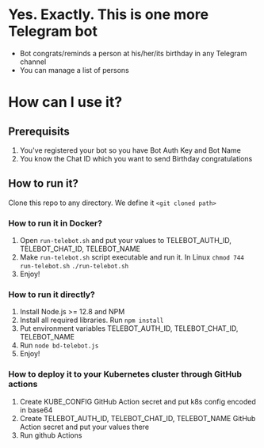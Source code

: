 # Yes. Exactly. This is one more Telegram bot

* Bot congrats/reminds a person at his/her/its birthday in any Telegram channel
* You can manage a list of persons

# How can I use it?

## Prerequisits
1. You've registered your bot so you have Bot Auth Key and Bot Name
1. You know the Chat ID which you want to send Birthday congratulations

## How to run it?

Clone this repo to any directory. We define it `<git cloned path>`

### How to run it in Docker?
1. Open `run-telebot.sh` and put your values to TELEBOT_AUTH_ID, TELEBOT_CHAT_ID, TELEBOT_NAME
1. Make `run-telebot.sh` script executable and run it. In Linux `chmod 744 run-telebot.sh` `./run-telebot.sh`
1. Enjoy!

### How to run it directly?
1. Install Node.js >= 12.8 and NPM
1. Install all required libraries. Run `npm install`
1. Put environment variables TELEBOT_AUTH_ID, TELEBOT_CHAT_ID, TELEBOT_NAME
1. Run `node bd-telebot.js`
1. Enjoy!

### How to deploy it to your Kubernetes cluster through GitHub actions
1. Create KUBE_CONFIG GitHub Action secret and put k8s config encoded in base64
1. Create TELEBOT_AUTH_ID, TELEBOT_CHAT_ID, TELEBOT_NAME GitHub Action secret and put your values there
1. Run github Actions
